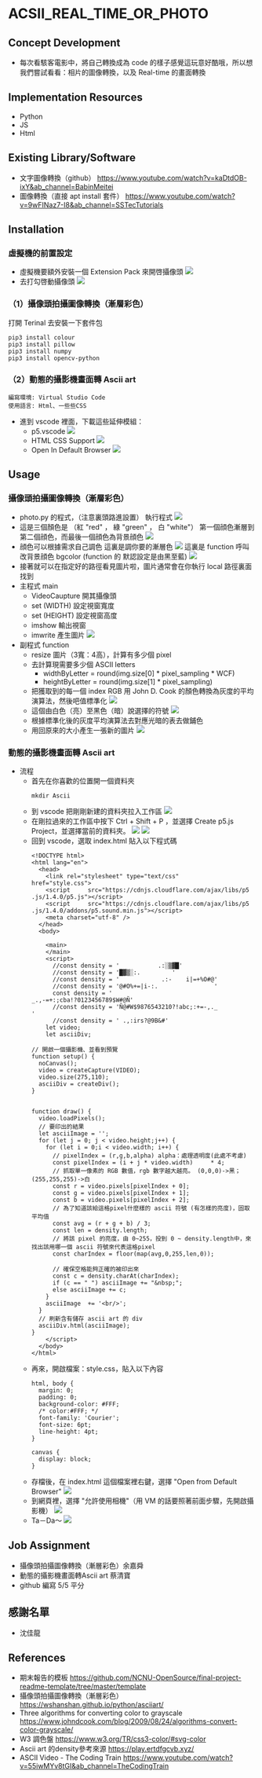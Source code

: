 # ACSII_REAL_TIME_OR_PHOTO

## Concept Development
- 每次看駭客電影中，將自己轉換成為 code 的樣子感覺這玩意好酷哦，所以想我們嘗試看看：相片的圖像轉換，以及 Real-time 的畫面轉換

## Implementation Resources
- Python
- JS
- Html

## Existing Library/Software
- 文字圖像轉換（github）
  https://www.youtube.com/watch?v=kaDtdOB-ixY&ab_channel=BabinMeitei
- 圖像轉換（直接 apt install 套件）
  https://www.youtube.com/watch?v=9wFINaz7-I8&ab_channel=SSTecTutorials

## Installation
### 虛擬機的前置設定
- 虛擬機要額外安裝一個 Extension Pack 來開啓攝像頭
![](https://i.imgur.com/QCNpZES.png)
- 去打勾啓動攝像頭
![](https://i.imgur.com/IpJrVJZ.png)

### （1）攝像頭拍攝圖像轉換（漸層彩色）
打開 Terinal 去安裝一下套件包
  
    pip3 install colour
    pip3 install pillow
    pip3 install numpy
    pip3 install opencv-python


### （2）動態的攝影機畫面轉 Ascii art
    編寫環境: Virtual Studio Code
    使用語言: Html、一些些CSS
    
- 進到 vscode 裡面，下載這些延伸模組：
    - p5.vscode
    ![](https://i.imgur.com/w3qVJk8.png)
    - HTML CSS Support
    ![](https://i.imgur.com/w1RsWs9.png)
    - Open In Default Browser
    ![](https://i.imgur.com/LghUhA0.png)
## Usage
###  攝像頭拍攝圖像轉換（漸層彩色）
-  photo.py 的程式，（注意裏頭路進設置）
    執行程式
![](https://i.imgur.com/vRrIFZ6.png)
- 這是三個顏色是 （紅 "red" ， 綠 "green" ， 白 "white"） 
    第一個顔色漸層到第二個顔色，而最後一個顔色為背景顔色
![](https://i.imgur.com/EkpOS1t.png)
- 顔色可以根據需求自己調色
    這裏是調你要的漸層色
![](https://i.imgur.com/FtewDVW.png)
    這裏是 function 呼叫改背景顔色 bgcolor (function 的 默認設定是由黑至藍)
![](https://i.imgur.com/qk8iwsV.png)
- 接著就可以在指定好的路徑看見圖片啦，圖片通常會在你執行 local 路徑裏面找到
- 主程式 main 
   - VideoCaupture 開其攝像頭
   - set (WIDTH) 設定視窗寬度
   - set (HEIGHT) 設定視窗高度
   - imshow 輸出視窗
   - imwrite 產生圖片
![](https://i.imgur.com/mJeLSUl.png)
- 副程式 function 
    - resize 圖片（3寬：4高），計算有多少個 pixel
    - 去計算現需要多少個 ASCII letters
        - widthByLetter = round(img.size[0] * pixel_sampling * WCF) 
        - heightByLetter = round(img.size[1] * pixel_sampling)
    - 把獲取到的每一個 index RGB 用 John D. Cook 的顏色轉換為灰度的平均演算法，然後吧值標準化
![](https://i.imgur.com/HVKb26a.png)
    - 這個由白色（亮）至黑色（暗）說選擇的符號
![](https://i.imgur.com/AdZpAad.png)
    - 根據標準化後的灰度平均演算法去對應光暗的表去做鋪色
    - 用回原來的大小產生一張新的圖片
![](https://i.imgur.com/GSOhc0V.png)
### 動態的攝影機畫面轉 Ascii art
- 流程
  - 首先在你喜歡的位置開一個資料夾
    ``` 
    mkdir Ascii
    ```
  - 到 vscode 把剛剛新建的資料夾拉入工作區
    ![](https://i.imgur.com/IC5WktK.png)
  - 在剛拉過來的工作區中按下 Ctrl + Shift + P ，並選擇 Create p5.js Project，並選擇當前的資料夾。
    ![](https://i.imgur.com/agBm1DA.png)
    ![](https://i.imgur.com/w47HfvY.png)
  - 回到 vscode，選取 index.html 貼入以下程式碼
    ```
    <!DOCTYPE html>
    <html lang="en">
      <head>
        <link rel="stylesheet" type="text/css"     href="style.css">
        <script     src="https://cdnjs.cloudflare.com/ajax/libs/p5    .js/1.4.0/p5.js"></script>
        <script     src="https://cdnjs.cloudflare.com/ajax/libs/p5    .js/1.4.0/addons/p5.sound.min.js"></script>
        <meta charset="utf-8" />
      </head>
      <body>
        
        <main>
        </main>
        <script>
          //const density = '           .:░▒▓█'
          //const density = '█▓▒░:.         '
          //const density = '            .:-    i|=+%O#@'
          //const density = '@#O%+=|i-:.                '
          const density = '                                                       _.,-=+:;cba!?0123456789$W#@Ñ'
          //const density = 'Ñ@#W$9876543210?!abc;:+=-,._                                                       '
          //const density = ' .,:irs?@9B&#'
        let video;
        let asciiDiv;
        
    // 開啟一個攝影機、並看到預覽
    function setup() {
      noCanvas();
      video = createCapture(VIDEO);
      video.size(275,110);
      asciiDiv = createDiv();      
    }
    
    
    function draw() {
      video.loadPixels();
      // 要印出的結果
      let asciiImage = '';
      for (let j = 0; j < video.height;j++) {
        for (let i = 0;i < video.width; i++) {
          // pixelIndex = (r,g,b,alpha) alpha：處理透明度(此處不考慮)
          const pixelIndex = (i + j * video.width)     * 4;
          // 抓取單一像素的 RGB 數值，rgb 數字越大越亮。 (0,0,0)->黑；(255,255,255)->白
          const r = video.pixels[pixelIndex + 0];
          const g = video.pixels[pixelIndex + 1];
          const b = video.pixels[pixelIndex + 2];
          // 為了知道該給這格pixel什麼樣的 ascii 符號 (有怎樣的亮度)，固取平均值
          const avg = (r + g + b) / 3;
          const len = density.length;
          // 將該 pixel 的亮度，由 0~255，投到 0 ~ density.length中，來找出該用哪一個 ascii 符號來代表這格pixel
          const charIndex = floor(map(avg,0,255,len,0));
          
          // 確保空格能夠正確的被印出來
          const c = density.charAt(charIndex);
          if (c == " ") asciiImage += "&nbsp;";
          else asciiImage += c;
        }
        asciiImage  += '<br/>';
      }
      // 刷新含有儲存 ascii art 的 div
      asciiDiv.html(asciiImage);
    }
        </script>
      </body>
    </html>
    ```
  - 再來，開啟檔案：style.css，貼入以下內容
    ```
    html, body {
      margin: 0;
      padding: 0;
      background-color: #FFF;
      /* color:#FFF; */
      font-family: 'Courier';
      font-size: 6pt;
      line-height: 4pt;
    }
    
    canvas {
      display: block;
    }
    ```
  - 存檔後，在 index.html 這個檔案裡右鍵，選擇 "Open from Default Browser"
    ![](https://i.imgur.com/N2v2imd.png)
  - 到網頁裡，選擇 "允許使用相機"（用 VM 的話要照著前面步驟，先開啟攝影機）
    ![](https://i.imgur.com/VMGr3RV.png)
  - Ta－Da～
    ![](https://i.imgur.com/HjnoTdZ.png)

 
         
## Job Assignment
- 攝像頭拍攝圖像轉換（漸層彩色）余嘉舜
- 動態的攝影機畫面轉Ascii art 蔡清寶
- github 編寫 5/5 平分
## 感謝名單
- 沈佳龍
## References
- 期末報告的模板 https://github.com/NCNU-OpenSource/final-project-readme-template/tree/master/template
- 攝像頭拍攝圖像轉換（漸層彩色）https://wshanshan.github.io/python/asciiart/
- Three algorithms for converting color to grayscale https://www.johndcook.com/blog/2009/08/24/algorithms-convert-color-grayscale/
- W3 調色盤 https://www.w3.org/TR/css3-color/#svg-color
- Ascii art 的density參考來源 https://play.ertdfgcvb.xyz/
- ASCII Video - The Coding Train https://www.youtube.com/watch?v=55iwMYv8tGI&ab_channel=TheCodingTrain

